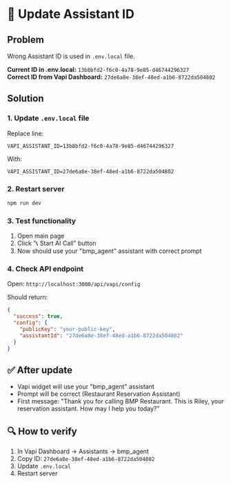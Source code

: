 # 🔧 Update Assistant ID

## Problem
Wrong Assistant ID is used in `.env.local` file.

**Current ID in .env.local:** `13b8bfd2-f6c0-4a78-9e85-d46744296327`  
**Correct ID from Vapi Dashboard:** `27de6a8e-38ef-48ed-a1b6-8722da504802`

## Solution

### 1. Update `.env.local` file

Replace line:
```env
VAPI_ASSISTANT_ID=13b8bfd2-f6c0-4a78-9e85-d46744296327
```

With:
```env
VAPI_ASSISTANT_ID=27de6a8e-38ef-48ed-a1b6-8722da504802
```

### 2. Restart server

```bash
npm run dev
```

### 3. Test functionality

1. Open main page
2. Click "📞 Start AI Call" button
3. Now should use your "bmp_agent" assistant with correct prompt

### 4. Check API endpoint

Open: `http://localhost:3000/api/vapi/config`

Should return:
```json
{
  "success": true,
  "config": {
    "publicKey": "your-public-key",
    "assistantId": "27de6a8e-38ef-48ed-a1b6-8722da504802"
  }
}
```

## ✅ After update

- Vapi widget will use your "bmp_agent" assistant
- Prompt will be correct (Restaurant Reservation Assistant)
- First message: "Thank you for calling BMP Restaurant. This is Riley, your reservation assistant. How may I help you today?"

## 🔍 How to verify

1. In Vapi Dashboard → Assistants → bmp_agent
2. Copy ID: `27de6a8e-38ef-48ed-a1b6-8722da504802`
3. Update `.env.local`
4. Restart server
